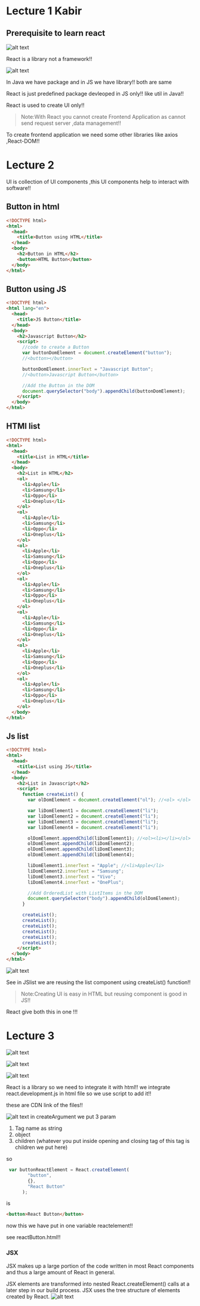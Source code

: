 # Lecture 1 Kabir

## Prerequisite to learn react
![alt text](image.png)

React is a library not a framework!!

![alt text](image-1.png)

In Java we have package and in JS we have library!! both are same 

React is just predefined package devleoped in JS only!! like util in Java!!

React is used to create UI only!!

>Note:With React you cannot create Frontend Application as cannot send request server ,data management!! 

To create frontend application we need some other libraries like axios ,React-DOM!!

# Lecture 2
UI is collection of UI components ,this UI components help to interact with software!!

## Button in html

```html
<!DOCTYPE html>
<html>
  <head>
    <title>Button using HTML</title>
  </head>
  <body>
    <h2>Button in HTML</h2>
    <button>HTML Button</button>
  </body>
</html>
```
## Button using JS

```html
<!DOCTYPE html>
<html lang="en">
  <head>
    <title>JS Button</title>
  </head>
  <body>
    <h2>Javascript Button</h2>
    <script>
      //code to create a Button
      var buttonDomElement = document.createElement("button");
      //<button></button>

      buttonDomElement.innerText = "Javascript Button";
      //<button>Javascript Button</button>

      //Add the Button in the DOM
      document.querySelector("body").appendChild(buttonDomElement);
    </script>
  </body>
</html>
```
## HTMl list
```html
<!DOCTYPE html>
<html>
  <head>
    <title>List in HTML</title>
  </head>
  <body>
    <h2>List in HTML</h2>
    <ol>
      <li>Apple</li>
      <li>Samsung</li>
      <li>Oppo</li>
      <li>Oneplus</li>
    </ol>
    <ol>
      <li>Apple</li>
      <li>Samsung</li>
      <li>Oppo</li>
      <li>Oneplus</li>
    </ol>
    <ol>
      <li>Apple</li>
      <li>Samsung</li>
      <li>Oppo</li>
      <li>Oneplus</li>
    </ol>
    <ol>
      <li>Apple</li>
      <li>Samsung</li>
      <li>Oppo</li>
      <li>Oneplus</li>
    </ol>
    <ol>
      <li>Apple</li>
      <li>Samsung</li>
      <li>Oppo</li>
      <li>Oneplus</li>
    </ol>
    <ol>
      <li>Apple</li>
      <li>Samsung</li>
      <li>Oppo</li>
      <li>Oneplus</li>
    </ol>
    <ol>
      <li>Apple</li>
      <li>Samsung</li>
      <li>Oppo</li>
      <li>Oneplus</li>
    </ol>
  </body>
</html>

```
## Js list

```html
<!DOCTYPE html>
<html>
  <head>
    <title>List using JS</title>
  </head>
  <body>
    <h2>List in Javascript</h2>
    <script>
      function createList() {
        var olDomElement = document.createElement("ol"); //<ol> </ol>

        var liDomElement1 = document.createElement("li");
        var liDomElement2 = document.createElement("li");
        var liDomElement3 = document.createElement("li");
        var liDomElement4 = document.createElement("li");

        olDomElement.appendChild(liDomElement1); //<ol><li></li></ol>
        olDomElement.appendChild(liDomElement2);
        olDomElement.appendChild(liDomElement3);
        olDomElement.appendChild(liDomElement4);

        liDomElement1.innerText = "Apple"; //<li>Apple</li>
        liDomElement2.innerText = "Samsung";
        liDomElement3.innerText = "Vivo";
        liDomElement4.innerText = "OnePlus";

        //Add OrderedList with ListItems in the DOM
        document.querySelector("body").appendChild(olDomElement);
      }

      createList();
      createList();
      createList();
      createList();
      createList();
      createList();
    </script>
  </body>
</html>

```
![alt text](image-2.png)

See in JSlist we are reusing the list component using createList() function!!

>Note:Creating UI is easy in HTML but reusing component is good in JS!!

React give both this in one !!!

# Lecture 3

![alt text](image-3.png)

![alt text](image-4.png)

![alt text](image-5.png)

React is a library so we need to integrate it with html!! we integrate react.development.js in html file so we use script to add it!!


these are CDN link of the files!!

![alt text](image-6.png)
in createArgument we put 3 param
1. Tag name as string
2. object
3. children (whatever you put inside opening and closing tag of this tag is children we put here)

so 
```js
 var buttonReactElement = React.createElement(
        "button",
        {},
        "React Button"
      );
```
is 

```html
<button>React Button</button>

```
now this we have put in one variable reactelement!!


see reactButton.html!!

### JSX
JSX makes up a large portion of the code written in most React components and thus a large amount of React in general.

JSX elements are transformed into nested React.createElement() calls at a later step in our build process. JSX uses the tree structure of elements created by React.
![alt text](image-7.png)